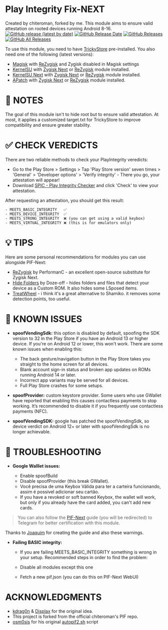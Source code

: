 # Play Integrity Fix-NEXT
Created by chiteroman, forked by me. This module aims to ensure valid attestation on rooted devices running Android 8-16.
[![GitHub release (latest by date)](https://img.shields.io/github/v/release/EricInacio01/PlayIntegrityFix-NEXT?label=Release&color=blue&style=flat)](https://github.com/EricInacio01/PlayIntegrityFix-NEXT/releases/latest)
[![GitHub Release Date](https://img.shields.io/github/release-date/EricInacio01/PlayIntegrityFix-NEXT?label=Release%20Date&color=brightgreen&style=flat)](https://github.com/EricInacio01/PlayIntegrityFix-NEXT/releases)
[![GitHub Releases](https://img.shields.io/github/downloads/EricInacio01/PlayIntegrityFix-NEXT/latest/total?label=Downloads%20%28Latest%20Release%29&color=blue&style=flat)](https://github.com/EricInacio01/PlayIntegrityFix-NEXT/releases/latest)
[![GitHub All Releases](https://img.shields.io/github/downloads/EricInacio01/PlayIntegrityFix-NEXT/total?label=Total%20Downloads%20%28All%20Releases%29&color=brightgreen&style=flat)](https://github.com/EricInacio01/PlayIntegrityFix-NEXT/releases)

To use this module, you need to have [TrickyStore](https://github.com/5ec1cff/TrickyStore/releases) pre-installed. You also need one of the following (latest versions):

- [Magisk](https://github.com/topjohnwu/Magisk) with [ReZygisk](https://github.com/PerformanC/ReZygisk) and Zygisk disabled in Magisk settings
- [KernelSU](https://github.com/tiann/KernelSU) with [Zygisk Next](https://github.com/Dr-TSNG/ZygiskNext) or [ReZygisk](https://github.com/PerformanC/ReZygisk) module installed.
- [KernelSU Next](https://github.com/KernelSU-Next/KernelSU-Next) with [Zygisk Next](https://github.com/Dr-TSNG/ZygiskNext) or [ReZygisk](https://github.com/PerformanC/ReZygisk) module installed.
- [APatch](https://github.com/bmax121/APatch) with [Zygisk Next](https://github.com/Dr-TSNG/ZygiskNext) or [ReZygisk](https://github.com/PerformanC/ReZygisk) module installed.

# 📝 NOTES
The goal of this module isn't to hide root but to ensure valid attestation. At most, it applies a customized target.txt for TrickyStore to improve compatibility and ensure greater stability.

# ✅ CHECK VEREDICTS

There are two reliable methods to check your PlayIntegrity veredicts:

- Go to the Play Store > Settings > Tap 'Play Store version' seven times > 'General' > 'Developer options' > 'Verify integrity' - There you go, your attestation will appear!
- Download [SPIC - Play Integrity Checker](https://play.google.com/store/apps/details?id=com.henrikherzig.playintegritychecker&pcampaignid=web_share) and click 'Check' to view your attestation.


After requesting an attestation, you should get this result:
```text
- MEETS_BASIC_INTEGRITY   ✅
- MEETS_DEVICE_INTEGRITY  ✅
- MEETS_STRONG_INTEGRITY  ❌ (you can get using a valid keybox)
- MEETS_VIRTUAL_INTEGRITY ❌ (this is for emulators only)
```


# 💡 TIPS
Here are some personal recommendations for modules you can use alongside PIF-Next:

- [ReZygisk](https://github.com/PerformanC/ReZygisk) by PerformanC - an excellent open-source substitute for Zygisk Next.
- [Hide Folders](https://github.com/Doze-off/Hide-folders-files) by Doze-off - hides folders and files that detect your device as a Custom ROM. It also hides some LSposed items.
- [TreatWheel](https://t.me/zygote64_32/11) - i think it's a great alternative to Shamiko. it removes some detection points, too useful.


# 🐛 KNOWN ISSUES
- **spoofVendingSdk:** this option is disabled by default, spoofing the SDK version to 32 in the Play Store if you have an Android 13 or higher device. If you're on Android 12 or lower, this won't work. There are some known issues when enabling this:
	-   The back gesture/navigation button in the Play Store takes you straight to the home screen for all devices.
	-   Blank account sign-in status and broken app updates on ROMs running Android 14 or later.
	-   Incorrect app variants may be served for all devices.
	-   Full Play Store crashes for some setups.

- **spoofProvider:** custom keystore provider. Some users who use GWallet have reported that enabling this causes contactless payments to stop working. It’s recommended to disable it if you frequently use contactless payments (NFC).

- **spoofVendingSDK:** google has patched the spoofVendingSdk, so device verdict on Android 12+ or later with spoofVendingSdk is no longer achievable.

# 🔄 TROUBLESHOOTING

- **Google Walllet issues:**



	- Enable spoofBuild
	- Disable spoofProvider (this break GWallet).
	- Você precisa de uma Keybox Válida para ter a carteira funcionando, assim é possível adicionar seu cartão.
	- If you have a revoked or soft banned Keybox, the wallet will work, but only if you already have the card added, you can't add new cards.

> You can also follow the [PIF-Next](https://t.me/bunkerdoquim/26)  guide (you will be redirected) to Telegram for better certification with this module.

Thanks to [Joaquim](https://t.me/bunkerdoquim) for creating the guide and also these warnings.



- **Failing BASIC integrity:**
	- If you are failing MEETS_BASIC_INTEGRITY something is wrong in your setup. Recommended steps in order to find the problem:

	- Disable all modules except this one
	- Fetch a new pif.json (you can do this on PIF-Next WebUI)

# ACKNOWLEDGMENTS
- [kdrag0n](https://github.com/kdrag0n/safetynet-fix) & [Displax](https://github.com/Displax/safetynet-fix) for the original idea.
- This project is forked from the official chiteroman's PIF repo.
- [osm0sis](https://github.com/osm0sis) for his original [autopif2.sh](https://github.com/osm0sis/PlayIntegrityFork/blob/main/module/autopif2.sh) script
